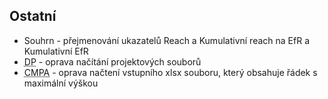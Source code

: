 ﻿---
categories: [fenix]
layout: fenix
---

## Ostatní
<ul>
<li>Souhrn - přejmenování ukazatelů Reach a Kumulativní reach na EfR a Kumulativní EfR</li>
<li><abbr title="Detailní plán">DP</abbr> - oprava načítání projektových souborů</li>
<li><abbr title="Crossmediální postanalýza">CMPA</abbr> - oprava načtení vstupního xlsx souboru, který obsahuje řádek s maximální výškou</li>
</ul>